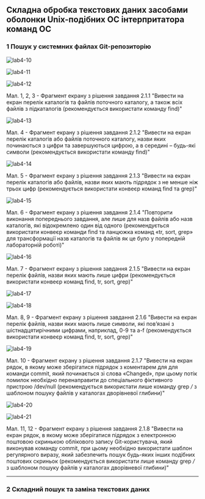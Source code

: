 ## Складна обробка текстових даних засобами оболонки Unix-подібних ОС інтерпритатора команд ОС ##


### 1 Пошук у системних файлах Git-репозиторію ###


![lab4-10](https://github.com/oleksandrblazhko/ai-diduh/assets/115537945/663a7ee2-2e5c-4721-be43-365c2c02ced1)

![lab4-11](https://github.com/oleksandrblazhko/ai-diduh/assets/115537945/2cae18ae-ef3b-4620-90c5-86ebe07f462c)

![lab4-12](https://github.com/oleksandrblazhko/ai-diduh/assets/115537945/8a781e2f-f7ee-4857-947e-ab4432ac5c16)


Мал. 1, 2, 3 - Фрагмент екрану з рішення завдання 2.1.1 "Вивести на екран перелік каталогів та файлів поточного каталогу, а також всіх файлів з підкаталогів (рекомендується використати команду find)"

![lab4-13](https://github.com/oleksandrblazhko/ai-diduh/assets/115537945/288fbad2-9322-49f3-98e4-0613ece9bbce)

Мал. 4 - Фрагмент екрану з рішення завдання 2.1.2 "Вивести на екран перелік каталогів або файлів поточного каталогу, назви яких починаються з цифри та завершуються цифрою, а в середині – будь-які символи (рекомендується використати команду find)"

![lab4-14](https://github.com/oleksandrblazhko/ai-diduh/assets/115537945/827083e4-d590-45fa-b946-a40c230b2d3a)

Мал. 5 - Фрагмент екрану з рішення завдання 2.1.3 "Вивести на екран перелік каталогів або файлів, назви яких мають підрядок з не менше ніж трьох цифр (рекомендується використати конвеєр команд find та grep)"

![lab4-15](https://github.com/oleksandrblazhko/ai-diduh/assets/115537945/d5cc8a72-d45c-4ae0-8bb0-0efa91b09b7f)

Мал. 6 - Фрагмент екрану з рішення завдання 2.1.4 "Повторити виконання попереднього завдання, але лише для назв файлів або назв каталогів, які відокремлено один від одного (рекомендується використати конвеєр команди find та ланцюжка команд «tr, sort, grep» для трансформації назв каталогів та файлів як це було у попередній лабораторній роботі)"

![lab4-16](https://github.com/oleksandrblazhko/ai-diduh/assets/115537945/f3e3071e-b70b-43d1-8883-b81dfd54a898)

Мал. 7 - Фрагмент екрану з рішення завдання 2.1.5 "Вивести на екран перелік файлів, назви яких мають лише цифри (рекомендується використати конвеєр команд find, tr, sort, grep)"

![lab4-17](https://github.com/oleksandrblazhko/ai-diduh/assets/115537945/6e207047-6716-45c0-83a6-0511911c5c1f)

![lab4-18](https://github.com/oleksandrblazhko/ai-diduh/assets/115537945/8eaa57e3-9932-4ebe-80cd-39541dd5437b)

Мал. 8, 9 - Фрагмент екрану з рішення завдання 2.1.6 "Вивести на екран перелік файлів, назви яких мають лише символи, які пов’язані з шістнадцятирічними цифрами, наприклад, 0-9 та a-f (рекомендується використати конвеєр команд find, tr, sort, grep)"

![lab4-19](https://github.com/oleksandrblazhko/ai-diduh/assets/115537945/beeba80e-cffb-46c9-982c-dd7512693d57)

Мал. 10 - Фрагмент екрану з рішення завдання 2.1.7 "Вивести на екран рядок, в якому може зберігатися підрядок з коментарем для для команди commit, який починається зі слова «Changed», при цьому потік помилок необхідно перенаправити до спеціального фіктивного пристрою /dev/null (рекомендується використати лише команду grep */* з шаблоном пошуку файлів у каталогах дворівневої глибини)"

![lab4-20](https://github.com/oleksandrblazhko/ai-diduh/assets/115537945/493d677d-a179-4fd9-af14-cd497deaf88b)

![lab4-21](https://github.com/oleksandrblazhko/ai-diduh/assets/115537945/3dcddd83-7bf7-4659-93ea-394a07d417c6)

Мал. 11, 12 - Фрагмент екрану з рішення завдання 2.1.8 "Вивести на екран рядок, в якому може зберігатися підрядок з електронною поштовою скринькою облікового запису Git-користувача, який виконував команду commit, при цьому необхідно використати шаблон регулярного виразу, який забезпечить пошук будь-яких інших подібних поштових скриньок (рекомендується використати лише команду grep */* з шаблоном пошуку файлів у каталогах дворівневої глибини)"

******************************************************************

### 2 Складний пошук та заміна текстових даних ###



